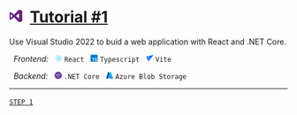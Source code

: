 # <img width="24" src="https://raw.githubusercontent.com/Aoa77/visual-studio-tutorials/main/devicon/png-512/Visual-Studio.png" />&nbsp;&nbsp;<a href="/">Tutorial #1</a>
Use Visual Studio 2022 to buid a web application with React and .NET Core.

<i>&nbsp;&nbsp;Frontend:</i>
&nbsp;
<img width="13" src="https://raw.githubusercontent.com/Aoa77/visual-studio-tutorials/main/devicon/png-512/React.png" />
`React`
&nbsp;
<img width="13" src="https://raw.githubusercontent.com/Aoa77/visual-studio-tutorials/main/devicon/png-512/TypeScript.png" />
`Typescript`
&nbsp;
<img width="13" src="https://raw.githubusercontent.com/Aoa77/visual-studio-tutorials/main/devicon/png-512/Vite.png" />
`Vite`

<i>&nbsp;&nbsp;Backend:</i>
&nbsp;
<img width="13" src="https://raw.githubusercontent.com/Aoa77/visual-studio-tutorials/main/devicon/png-512/.NET-core.png" />
`.NET Core`
&nbsp;
<img width="13" src="https://raw.githubusercontent.com/Aoa77/visual-studio-tutorials/main/devicon/png-512/Azure.png" />
`Azure Blob Storage`
<hr/>

<a href="ok">`STEP 1`</a>